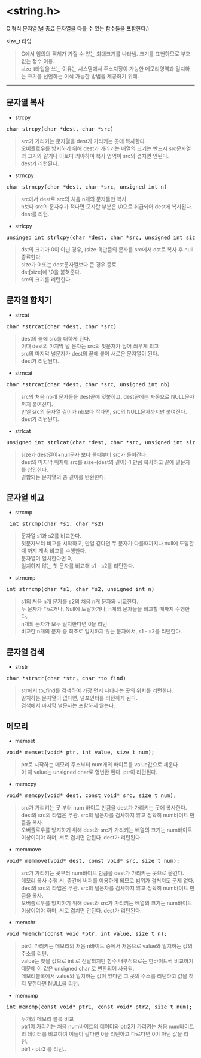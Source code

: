# <string.h>
C 형식 문자열(널 종료 문자열을 다룰 수 있는 함수들을 포함한다.)
   
size_t 타입
> C에서 임의의 객체가 가질 수 있는 최대크기를 나타냄. 크기를 표현하므로 부호없는 정수 이용.   
> size_t타입을 쓰는 이유는 시스템에서 주소지정이 가능한 메모리영역과 일치하는 크기를 선언하는 이식 가능한 방법을 제공하기 위해.

**********************
## 문자열 복사
- strcpy
<pre>char strcpy(char *dest, char *src)</pre>
> src가 가리키는 문자열을 dest가 가리키는 곳에 복사한다.   
> 오버플로우를 방지하기 위해 dest가 가리키는 배열의 크기는 반드시 src문자열의 크기와 같거나 이보다 커야하며 복사 영역이 src와 겹치면 안된다.   
> dest가 리턴된다.
- strncpy
<pre>char strncpy(char *dest, char *src, unsigned int n)</pre>
> src에서 dest로 src의 처음 n개의 문자들만 복사.   
> n보다 src의 문자수가 적다면 모자란 부분은 \0으로 취급되어 dest에 복사된다.   
> dest를 리턴.   
- strlcpy
<pre>unsinged int strlcpy(char *dest, char *src, unsigned int size)</pre>
> dst의 크기가 0이 아닌 경우, (size-1)만큼의 문자를 src에서 dst로 복사 후 null 종료한다.   
> size가 0 또는 dest문자열보다 큰 경우 종료   
> dst[size]에 \0을 붙혀준다.   
> src의 크기를 리턴한다.

## 문자열 합치기
- strcat
<pre>char *strcat(char *dest, char *src)</pre>
> dest의 끝에 src를 더하게 된다.   
> 이때 dest의 마지막 널 문자는 src의 첫문자가 덮어 씌우게 되고   
> src의 마지막 널문자가 dest의 끝에 붙어 새로운 문자열이 된다.   
> dest가 리턴된다.
- strncat
<pre>char *strcat(char *dest, char *src, unsigned int nb)</pre>
> src의 처음 nb개 문자들을 dest끝에 덧붙히고, dest끝에는 자동으로 NULL문자까지 붙여진다.   
> 만일 src의 문자열 길이가 nb보다 작다면, src의 NULL문자까지만 붙여진다.   
> dest가 리턴된다.
- strlcat
<pre>unsigned int strlcat(char *dest, char *src, unsigned int size)</pre>
> size가 dest길이+null문자 보다 클때부터 src가 들어간다.   
> dest의 마지막 위치에 src를 size-(dest의 길이)-1 만큼 복사하고 끝에 널문자를 삽입한다.   
> 결합되는 문자열의 총 길이를 반환한다.

## 문자열 비교
- strcmp
<pre> int strcmp(char *s1, char *s2) </pre>
> 문자열 s1과 s2를 비교한다.   
> 첫문자부터 비교를 시작하고, 만일 같다면 두 문자가 다를때까지나 null에 도달할 때 까지 계속 비교를 수행한다.   
> 문자열이 일치한다면 0,   
> 일치하지 않는 첫 문자를 비교해 s1 - s2를 리턴한다.
- strncmp
<pre>int strncmp(char *s1, char *s2, unsigned int n)</pre>
> s1의 처음 n개 문자를 s2의 처음 n개 문자와 비교한다.   
> 두 문자가 다르거나, Null에 도달하거나, n개의 문자들을 비교할 때까지 수행한다.   
> n개의 문자가 모두 일치한다면 0을 리턴    
> 비교한 n개의 문자 중 최초로 일치하지 않는 문자에서, s1 - s2를 리턴한다.

## 문자열 검색 
- strstr
<pre>char *strstr(char *str, char *to_find)</pre>
> str에서 to_find를 검색하여 가장 먼저 나타나는 곳의 위치를 리턴한다.   
> 일치하는 문자열이 없다면, 널포인터를 리턴하게 된다.   
> 검색에서 마지막 널문자는 포함하지 않는다.

## 메모리
- memset
<pre>void* memset(void* ptr, int value, size_t num);</pre>
> ptr로 시작하는 메모리 주소부터 num개의 바이트를 value값으로 채운다.   
> 이 때 value는 unsigned char로 형변환 된다.
> ptr이 리턴된다.
- memcpy
<pre>void* memcpy(void* dest, const void* src, size_t num);</pre>
> src가 가리키는 곳 부터 num 바이트 만큼을 dest가 가리키는 곳에 복사한다.   
> dest와 src의 타입은 무관. src의 널문자를 검사하지 않고 정확히 num바이트 만큼을 복사.   
> 오버플로우를 방지하기 위해 dest와 src가 가리키는 배열의 크기는 num바이트 이상이여야 하며, 서로 겹치면 안된다.
> dest가 리턴된다.
- memmove
<pre>void* memmove(void* dest, const void* src, size_t num);</pre>
> src가 가리키는 곳부터 num바이트 만큼을 dest가 가리키는 곳으로 옮긴다.   
> 메모리 복사 수행 시, 중간에 버퍼를 이용하게 되므로 범위가 겹쳐져도 문제 없다.   
>  dest와 src의 타입은 무관. src의 널문자를 검사하지 않고 정확히 num바이트 만큼을 복사.   
> 오버플로우를 방지하기 위해 dest와 src가 가리키는 배열의 크기는 num바이트 이상이여야 하며, 서로 겹치면 안된다.
> dest가 리턴된다.
- memchr
<pre>void *memchr(const void *ptr, int value, size_t n); </pre>
> ptr이 가리키는 메모리의 처음 n바이트 중에서 처음으로 value와 일치하는 값의 주소를 리턴.   
> value는 찾을 값으로 int 로 전달되지만 함수 내부적으로는 한바이트씩 비교하기 때문에 이 값은 unsigned char 로 변환되어 사용됨.   
> 메모리블록에서 value와 일치하는 값이 있다면 그 곳의 주소를 리턴하고 값을 찾지 못한다면 NULL을 리턴.
- memcmp
<pre>int memcmp(const void* ptr1, const void* ptr2, size_t num);</pre>
> 두개의 메모리 블록 비교   
> ptr1이 가리키는 처음 num바이트의 데이터와 ptr2가 가리키는 처음 num바이트의 데이터를 비교하여 이들이 같다면 0을 리턴하고 다르다면 0이 아닌 값을 리턴.   
> ptr1 - ptr2 를 리턴..